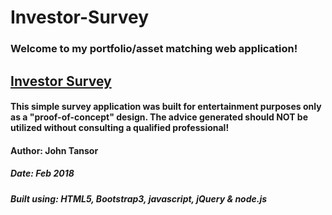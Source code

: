 # Investor-Survey

### Welcome to my portfolio/asset matching web application!

## [Investor Survey](https://friendly-invest-finder.herokuapp.com/)

#### This simple survey application was built for entertainment purposes only as a "proof-of-concept" design.  The advice generated should **NOT** be utilized without consulting a qualified professional!

#### Author: John Tansor
##### Date: Feb 2018
##### Built using: HTML5, Bootstrap3, javascript, jQuery & node.js


